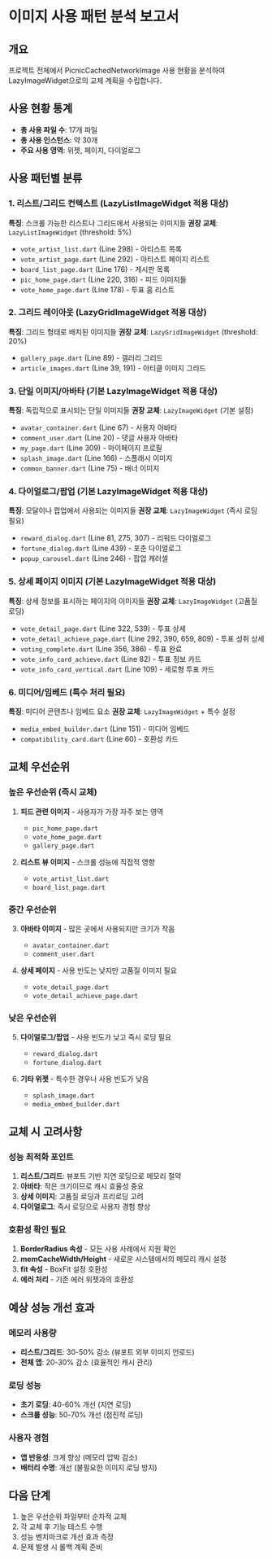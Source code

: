 # 이미지 사용 패턴 분석 보고서

## 개요
프로젝트 전체에서 PicnicCachedNetworkImage 사용 현황을 분석하여 LazyImageWidget으로의 교체 계획을 수립합니다.

## 사용 현황 통계
- **총 사용 파일 수**: 17개 파일
- **총 사용 인스턴스**: 약 30개
- **주요 사용 영역**: 위젯, 페이지, 다이얼로그

## 사용 패턴별 분류

### 1. 리스트/그리드 컨텍스트 (LazyListImageWidget 적용 대상)
**특징**: 스크롤 가능한 리스트나 그리드에서 사용되는 이미지들
**권장 교체**: `LazyListImageWidget` (threshold: 5%)

- `vote_artist_list.dart` (Line 298) - 아티스트 목록
- `vote_artist_page.dart` (Line 292) - 아티스트 페이지 리스트
- `board_list_page.dart` (Line 176) - 게시판 목록
- `pic_home_page.dart` (Line 220, 316) - 피드 이미지들
- `vote_home_page.dart` (Line 178) - 투표 홈 리스트

### 2. 그리드 레이아웃 (LazyGridImageWidget 적용 대상)
**특징**: 그리드 형태로 배치된 이미지들
**권장 교체**: `LazyGridImageWidget` (threshold: 20%)

- `gallery_page.dart` (Line 89) - 갤러리 그리드
- `article_images.dart` (Line 39, 191) - 아티클 이미지 그리드

### 3. 단일 이미지/아바타 (기본 LazyImageWidget 적용 대상)
**특징**: 독립적으로 표시되는 단일 이미지들
**권장 교체**: `LazyImageWidget` (기본 설정)

- `avatar_container.dart` (Line 67) - 사용자 아바타
- `comment_user.dart` (Line 20) - 댓글 사용자 아바타
- `my_page.dart` (Line 309) - 마이페이지 프로필
- `splash_image.dart` (Line 166) - 스플래시 이미지
- `common_banner.dart` (Line 75) - 배너 이미지

### 4. 다이얼로그/팝업 (기본 LazyImageWidget 적용 대상)
**특징**: 모달이나 팝업에서 사용되는 이미지들
**권장 교체**: `LazyImageWidget` (즉시 로딩 필요)

- `reward_dialog.dart` (Line 81, 275, 307) - 리워드 다이얼로그
- `fortune_dialog.dart` (Line 439) - 포춘 다이얼로그
- `popup_carousel.dart` (Line 246) - 팝업 캐러셀

### 5. 상세 페이지 이미지 (기본 LazyImageWidget 적용 대상)
**특징**: 상세 정보를 표시하는 페이지의 이미지들
**권장 교체**: `LazyImageWidget` (고품질 로딩)

- `vote_detail_page.dart` (Line 322, 539) - 투표 상세
- `vote_detail_achieve_page.dart` (Line 292, 390, 659, 809) - 투표 성취 상세
- `voting_complete.dart` (Line 356, 386) - 투표 완료
- `vote_info_card_achieve.dart` (Line 82) - 투표 정보 카드
- `vote_info_card_vertical.dart` (Line 109) - 세로형 투표 카드

### 6. 미디어/임베드 (특수 처리 필요)
**특징**: 미디어 콘텐츠나 임베드 요소
**권장 교체**: `LazyImageWidget` + 특수 설정

- `media_embed_builder.dart` (Line 151) - 미디어 임베드
- `compatibility_card.dart` (Line 60) - 호환성 카드

## 교체 우선순위

### 높은 우선순위 (즉시 교체)
1. **피드 관련 이미지** - 사용자가 가장 자주 보는 영역
   - `pic_home_page.dart`
   - `vote_home_page.dart`
   - `gallery_page.dart`

2. **리스트 뷰 이미지** - 스크롤 성능에 직접적 영향
   - `vote_artist_list.dart`
   - `board_list_page.dart`

### 중간 우선순위
3. **아바타 이미지** - 많은 곳에서 사용되지만 크기가 작음
   - `avatar_container.dart`
   - `comment_user.dart`

4. **상세 페이지** - 사용 빈도는 낮지만 고품질 이미지 필요
   - `vote_detail_page.dart`
   - `vote_detail_achieve_page.dart`

### 낮은 우선순위
5. **다이얼로그/팝업** - 사용 빈도가 낮고 즉시 로딩 필요
   - `reward_dialog.dart`
   - `fortune_dialog.dart`

6. **기타 위젯** - 특수한 경우나 사용 빈도가 낮음
   - `splash_image.dart`
   - `media_embed_builder.dart`

## 교체 시 고려사항

### 성능 최적화 포인트
1. **리스트/그리드**: 뷰포트 기반 지연 로딩으로 메모리 절약
2. **아바타**: 작은 크기이므로 캐시 효율성 중요
3. **상세 이미지**: 고품질 로딩과 프리로딩 고려
4. **다이얼로그**: 즉시 로딩으로 사용자 경험 향상

### 호환성 확인 필요
1. **BorderRadius 속성** - 모든 사용 사례에서 지원 확인
2. **memCacheWidth/Height** - 새로운 시스템에서의 메모리 캐시 설정
3. **fit 속성** - BoxFit 설정 호환성
4. **에러 처리** - 기존 에러 위젯과의 호환성

## 예상 성능 개선 효과

### 메모리 사용량
- **리스트/그리드**: 30-50% 감소 (뷰포트 외부 이미지 언로드)
- **전체 앱**: 20-30% 감소 (효율적인 캐시 관리)

### 로딩 성능
- **초기 로딩**: 40-60% 개선 (지연 로딩)
- **스크롤 성능**: 50-70% 개선 (점진적 로딩)

### 사용자 경험
- **앱 반응성**: 크게 향상 (메모리 압박 감소)
- **배터리 수명**: 개선 (불필요한 이미지 로딩 방지)

## 다음 단계
1. 높은 우선순위 파일부터 순차적 교체
2. 각 교체 후 기능 테스트 수행
3. 성능 벤치마크로 개선 효과 측정
4. 문제 발생 시 롤백 계획 준비 